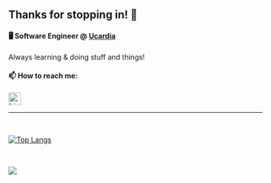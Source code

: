 ## Thanks for stopping in! 👋

#### 🖥️ Software Engineer @ [Ucardia](https://ucardia.com/)

Always learning & doing stuff and things!

#### 📫 How to reach me:

[<img src="https://img.shields.io/badge/LinkedIn-0077B5?style=for-the-badge&logo=linkedin&logoColor=white" alt="LinkedIn logo" title="LinkedIn" height="25" />](https://www.linkedin.com/in/jacobamaier)

<hr>

<!-- ### 🦾 Languages:

<div>
  &nbsp;
  <img src="https://img.shields.io/badge/TypeScript-3178C6.svg?style=for-the-badge&logo=TypeScript&logoColor=white" alt="TypeScript logo" title="TypeScript" height="28" />
  &nbsp;
  <img src="https://img.shields.io/badge/C%23-239120?style=for-the-badge&logo=csharp&logoColor=white" alt="CSharp logo" title="CSharp" height="28" />
  &nbsp;
  <img src="https://img.shields.io/badge/Python-3776AB.svg?style=for-the-badge&logo=Python&logoColor=white" alt="Pyhton logo" title="Python" height="28" />
  
  &nbsp;
  <img src="https://img.shields.io/badge/HTML5-E34F26.svg?style=for-the-badge&logo=HTML5&logoColor=white" alt="HTML5 logo" title="HTML5" height="28" />
  &nbsp;
  <img src="https://img.shields.io/badge/CSS3-1572B6.svg?style=for-the-badge&logo=CSS3&logoColor=white" alt="CSS3 logo" title="CSS3" height="28" />
  &nbsp;
</div>
<hr> -->

<!-- ### 🤖 Technolgies:

<div>
  <img src="https://img.shields.io/badge/React_Native-20232A?style=for-the-badge&logo=react&logoColor=61DAFB" alt="React Native logo" title="React-Native" height="28" />
  &nbsp;
  <img src="https://img.shields.io/badge/React-20232A?style=for-the-badge&logo=react&logoColor=61DAFB" alt="React logo" title="React" height="28" />
  &nbsp;
  <img src="https://img.shields.io/badge/next.js-000000?style=for-the-badge&logo=nextdotjs&logoColor=white" alt="NextJS logo" title="NextJS" height="27" />
  &nbsp;
  <img src="https://img.shields.io/badge/.NET-512BD4?style=for-the-badge&logo=dotnet&logoColor=white" alt="Dot Net logo" title=".NET" height="25" />
  &nbsp;
  <img src="https://img.shields.io/badge/GIT-E44C30?style=for-the-badge&logo=git&logoColor=white" alt="git logo" title="git" height="25" />
  &nbsp;
  <br>
  <img src="https://img.shields.io/badge/Node.js-339933?style=for-the-badge&logo=nodedotjs&logoColor=white" alt="Node.js logo" title="Node" height="25" />
  &nbsp;
  <img src="https://img.shields.io/badge/Yarn-2C8EBB?style=for-the-badge&logo=yarn&logoColor=white" alt="Node.js logo" title="Node" height="25" />
  &nbsp;
  <img src="https://img.shields.io/badge/GraphQl-E10098?style=for-the-badge&logo=graphql&logoColor=white" alt="GraphQL logo" title="GraphQL" height="25" />
  &nbsp;
  <img src="https://img.shields.io/badge/Tailwind_CSS-38B2AC?style=for-the-badge&logo=tailwind-css&logoColor=white" alt="Tailwind logo" title="Tailwind" height="25" />
  &nbsp;
  <img src="https://img.shields.io/badge/MySQL-005C84?style=for-the-badge&logo=mysql&logoColor=white" alt="mysql logo" title="mysql" height="25" />
  &nbsp;
  <img src="https://img.shields.io/badge/Prisma-3982CE?style=for-the-badge&logo=Prisma&logoColor=white" alt="Prisma logo" title="Prisma" height="27" />
  &nbsp;
  <img src="https://img.shields.io/badge/MongoDB-4EA94B?style=for-the-badge&logo=mongodb&logoColor=white" alt="MognoDB logo" title="MongoDB" height="27" />
  &nbsp;
</div>
<hr> -->

<!-- ### ☁️ AWS Cloud Skills: -->

<!-- <div>
  <img src="https://img.shields.io/badge/Amazon_EC2-FF9900?style=for-the-badge&logo=amazon-ec2&logoColor=white" alt="EC2 logo" title="EC2" height="28" />
  &nbsp;
  <img src="https://img.shields.io/badge/Amazon_S3-569A31?style=for-the-badge&logo=amazon-s3&logoColor=white" alt="S3 logo" title="S3" height="28" />
  &nbsp;
  <img src="https://img.shields.io/badge/Amazon%20ECS-FF9900.svg?style=for-the-badge&logo=Amazon-ECS&logoColor=white" alt="ECS logo" title="ECS" height="28" />
  &nbsp;
  <img src="https://img.shields.io/badge/AWS_Lambda-FF9900?style=for-the-badge&logo=aws-lambda&logoColor=white" alt="Lambda logo" title="Lambda" height="28" />
  &nbsp;
  <img src="https://img.shields.io/badge/AWS%20Amplify-FF9900.svg?style=for-the-badge&logo=AWS-Amplify&logoColor=white" alt="Amplify logo" title="Amplify" height="28" />
  &nbsp;
  <img src="https://img.shields.io/badge/Amazon%20Cognito-DD344C.svg?style=for-the-badge&logo=Amazon-Cognito&logoColor=white" alt="Cognito logo" title="Cognito" height="28" />
  &nbsp;
  <img src="https://img.shields.io/badge/Amazon%20DynamoDB-4053D6.svg?style=for-the-badge&logo=Amazon-DynamoDB&logoColor=white" alt="DynamoDB logo" title="DynamoDB" height="28" />
  &nbsp;
  <img src="https://img.shields.io/badge/Amazon_RDS-527FFF?style=for-the-badge&logo=amazon-rds&logoColor=white" alt="RDS logo" title="RDS" height="28" />
  &nbsp;
  <img src="https://img.shields.io/badge/AWS_CloudFormation-FF4F8B?style=for-the-badge&logo=amazon-aws&logoColor=white" alt="CloudFormation logo" title="CloudFormation" height="28" />
  &nbsp;
  <img src="https://img.shields.io/badge/AWS_IAM-FF4F8B?style=for-the-badge&logo=amazon-aws&logoColor=white" alt="IAM logo" title="IAM" height="28" />
  &nbsp;
  <img src="https://img.shields.io/badge/AWS%20Secrets%20Manager-DD344C.svg?style=for-the-badge&logo=AWS-Secrets-Manager&logoColor=white" alt="Secrets Manager logo" title="SecretsManager" height="28" />
  &nbsp;
</div>
<hr> -->

<!-- ### Tools:

<div>
   <img src="https://img.shields.io/badge/Jira-0052CC.svg?style=for-the-badge&logo=Jira&logoColor=white" alt="Jira Logo" title="Jira" height="28" />
   &nbsp;
   <img src="https://img.shields.io/badge/Docker-2496ED.svg?style=for-the-badge&logo=docker&logoColor=white" alt="Docker Logo" title="Docker" height="28" />
   &nbsp;
   <img src="https://img.shields.io/badge/Postman-FF6C37.svg?style=for-the-badge&logo=postman&logoColor=white" alt="Postman Logo" title="Postman" height="28" />
   &nbsp;
</div>
<hr> -->

<!-- ### 🌱 Working on improving:

<div>
  <img src="https://img.shields.io/badge/C%2B%2B-00599C?style=for-the-badge&logo=c%2B%2B&logoColor=white" alt="C plus plus" title="c++" height="28" />
  &nbsp;
  <img src="https://img.shields.io/badge/Go-00ADD8.svg?style=for-the-badge&logo=Go&logoColor=white" alt="Golang" title="Go" height="28" />
  &nbsp;
  <img src="https://img.shields.io/badge/Arduino-00979D?style=for-the-badge&logo=Arduino&logoColor=white" alt="Arduino" title="Arduino" height="28" />
  &nbsp;

</div>
<hr> -->

<!-- [![Anurag's GitHub stats-Dark](https://github-readme-stats.vercel.app/api?username=jamaier&show_icons=true&theme=dark#gh-dark-mode-only)](https://github.com/jamaier/github-readme-stats#gh-dark-mode-only)
[![Anurag's GitHub stats-Light](https://github-readme-stats.vercel.app/api?username=jamaier&show_icons=true&theme=default#gh-light-mode-only)](https://github.com/jamaier/github-readme-stats#gh-light-mode-only) -->

<br>

[![Top Langs](https://github-readme-stats.vercel.app/api/top-langs/?username=jamaier&layout=compact)](https://github.com/jamaier/github-readme-stats)

<br>

![](https://komarev.com/ghpvc/?username=jamaier&style=flat-square&color=lightgrey)
